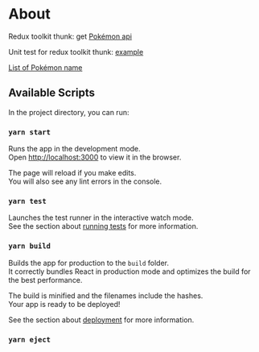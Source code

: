 # About
Redux toolkit thunk: get [Pokémon api](https://pokeapi.co)

Unit test for redux toolkit thunk: [example](https://egghead.io/lessons/jest-unit-testing-redux-thunks-with-a-mock-dispatch-function)

[List of Pokémon name](https://bulbapedia.bulbagarden.net/wiki/List_of_Thai_Pok%C3%A9mon_names)



## Available Scripts

In the project directory, you can run:

### `yarn start`

Runs the app in the development mode.\
Open [http://localhost:3000](http://localhost:3000) to view it in the browser.

The page will reload if you make edits.\
You will also see any lint errors in the console.

### `yarn test`

Launches the test runner in the interactive watch mode.\
See the section about [running tests](https://facebook.github.io/create-react-app/docs/running-tests) for more information.

### `yarn build`

Builds the app for production to the `build` folder.\
It correctly bundles React in production mode and optimizes the build for the best performance.

The build is minified and the filenames include the hashes.\
Your app is ready to be deployed!

See the section about [deployment](https://facebook.github.io/create-react-app/docs/deployment) for more information.

### `yarn eject`
